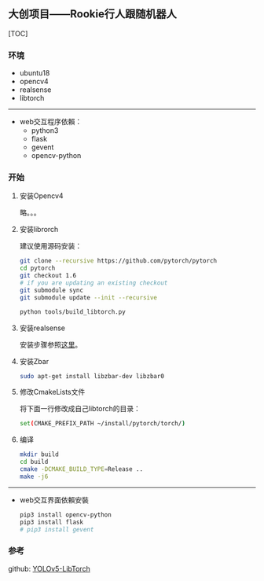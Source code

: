 ## 大创项目——Rookie行人跟随机器人

[TOC]

### 环境

* ubuntu18
* opencv4
* realsense
* libtorch
---
* web交互程序依賴：
   + python3
   + flask
   + gevent
   + opencv-python

### 开始

1. 安装Opencv4

   略。。。

2. 安装librorch

   建议使用源码安装：

   ```bash
   git clone --recursive https://github.com/pytorch/pytorch
   cd pytorch
   git checkout 1.6
   # if you are updating an existing checkout
   git submodule sync
   git submodule update --init --recursive
   
   python tools/build_libtorch.py
   ```

3. 安装realsense

   安装步骤参照[这里](https://github.com/IntelRealSense/librealsense/blob/master/doc/distribution_linux.md)。

4. 安装Zbar

   ```bash
   sudo apt-get install libzbar-dev libzbar0
   ```

   

5. 修改CmakeLists文件

   将下面一行修改成自己libtorch的目录：

   ```bash
   set(CMAKE_PREFIX_PATH ~/install/pytorch/torch/)
   ```

6. 编译

   ```bash
   mkdir build
   cd build
   cmake -DCMAKE_BUILD_TYPE=Release ..
   make -j6
   ```
---
* web交互界面依賴安裝
   ```bash
   pip3 install opencv-python
   pip3 install flask
   # pip3 install gevent
   ```
   

### 参考

github: [YOLOv5-LibTorch](https://github.com/Nebula4869/YOLOv5-LibTorch)



